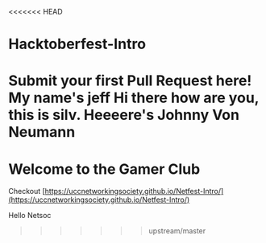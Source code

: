 <<<<<<< HEAD
# Hacktoberfest-Intro
Submit your first Pull Request here!
My name's jeff
Hi there how are you, this is silv.
Heeeere's Johnny Von Neumann
=======
# Welcome to the Gamer Club

Checkout [https://uccnetworkingsociety.github.io/Netfest-Intro/](https://uccnetworkingsociety.github.io/Netfest-Intro/)

Hello Netsoc
>>>>>>> upstream/master
